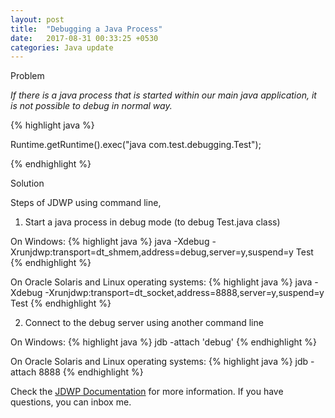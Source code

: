 ```yaml
---
layout: post
title:  "Debugging a Java Process"
date:   2017-08-31 00:33:25 +0530
categories: Java update
---
```

Problem

*If there is a java process that is started within our main java application, it is not possible to
debug in normal way.*

{% highlight java %}

Runtime.getRuntime().exec("java com.test.debugging.Test");

{% endhighlight %}

Solution

Steps of JDWP using command line,
1. Start a java process in debug mode (to debug Test.java class)

On Windows:
{% highlight java %}
java -Xdebug -Xrunjdwp:transport=dt_shmem,address=debug,server=y,suspend=y Test
{% endhighlight %}

On Oracle Solaris and Linux operating systems:
{% highlight java %}
java -Xdebug -Xrunjdwp:transport=dt_socket,address=8888,server=y,suspend=y Test
{% endhighlight %}

2. Connect to the debug server using another command line

On Windows:
{% highlight java %}
jdb -attach 'debug'
{% endhighlight %}

On Oracle Solaris and Linux operating systems:
{% highlight java %}
jdb -attach 8888
{% endhighlight %}

Check the [JDWP Documentation][jdwp-docs] for more information. If you have questions, you can inbox me.

[jdwp-docs]: https://docs.oracle.com/javase/8/docs/technotes/guides/troubleshoot/introclientissues005.html
